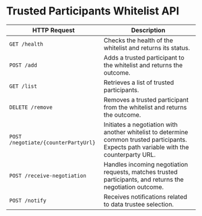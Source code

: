 # Trusted Participants Whitelist API

| HTTP Request                        | Description                                                                                                                               |
| ----------------------------------- | ----------------------------------------------------------------------------------------------------------------------------------------- |
| `GET /health`                       | Checks the health of the whitelist and returns its status.                                                                                |
| `POST /add`                         | Adds a trusted participant to the whitelist and returns the outcome.                                                                      |
| `GET /list`                         | Retrieves a list of trusted participants.                                                                                                 |
| `DELETE /remove`                    | Removes a trusted participant from the whitelist and returns the outcome.                                                                 |
| `POST /negotiate/{counterPartyUrl}` | Initiates a negotiation with another whitelist to determine common trusted participants. Expects path variable with the counterparty URL. |
| `POST /receive-negotiation`         | Handles incoming negotiation requests, matches trusted participants, and returns the negotiation outcome.                                 |
| `POST /notify`                      | Receives notifications related to data trustee selection.                                                                                 |
